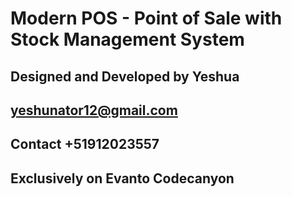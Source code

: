 # Modern POS - Point of Sale with Stock Management System

## Designed and Developed by Yeshua

## yeshunator12@gmail.com
## Contact +51912023557


## Exclusively on Evanto Codecanyon